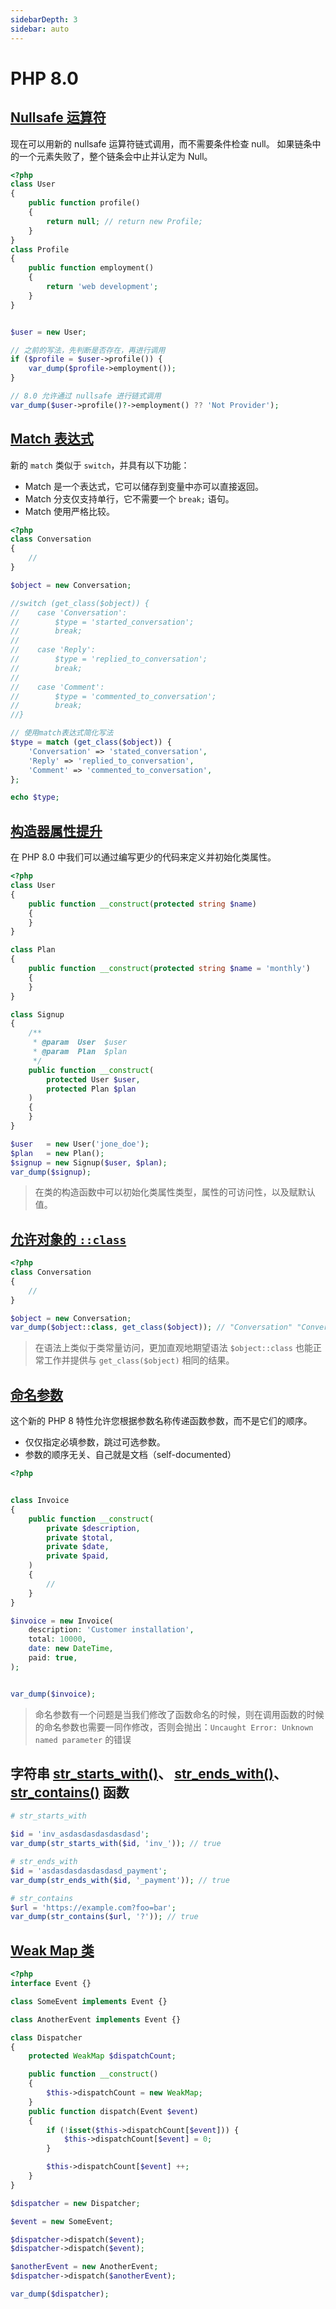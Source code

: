 ```yaml
---
sidebarDepth: 3
sidebar: auto
---
```


# PHP 8.0

## [Nullsafe 运算符](https://www.php.net/releases/8.0/zh.php#nullsafe-operator)

现在可以用新的 nullsafe 运算符链式调用，而不需要条件检查 null。 如果链条中的一个元素失败了，整个链条会中止并认定为 Null。

```php
<?php
class User
{
    public function profile()
    {
        return null; // return new Profile;
    }
}
class Profile
{
    public function employment()
    {
        return 'web development';
    }
}


$user = new User;

// 之前的写法，先判断是否存在，再进行调用
if ($profile = $user->profile()) {
    var_dump($profile->employment());
}

// 8.0 允许通过 nullsafe 进行链式调用
var_dump($user->profile()?->employment() ?? 'Not Provider');
```

## [Match 表达式](https://www.php.net/releases/8.0/zh.php#match-expression)

新的 `match` 类似于 `switch`，并具有以下功能：

- Match 是一个表达式，它可以储存到变量中亦可以直接返回。
- Match 分支仅支持单行，它不需要一个 `break;` 语句。
- Match 使用严格比较。

```php
<?php
class Conversation
{
    //
}

$object = new Conversation;

//switch (get_class($object)) {
//    case 'Conversation':
//        $type = 'started_conversation';
//        break;
//
//    case 'Reply':
//        $type = 'replied_to_conversation';
//        break;
//
//    case 'Comment':
//        $type = 'commented_to_conversation';
//        break;
//}

// 使用match表达式简化写法
$type = match (get_class($object)) {
    'Conversation' => 'stated_conversation',
    'Reply' => 'replied_to_conversation',
    'Comment' => 'commented_to_conversation',
};

echo $type;
```
                                                       

## [构造器属性提升](https://www.php.net/releases/8.0/zh.php#constructor-property-promotion)

在 PHP 8.0 中我们可以通过编写更少的代码来定义并初始化类属性。

```php
<?php
class User
{
    public function __construct(protected string $name)
    {
    }
}

class Plan
{
    public function __construct(protected string $name = 'monthly')
    {
    }
}

class Signup
{
    /**
     * @param  User  $user
     * @param  Plan  $plan
     */
    public function __construct(
        protected User $user,
        protected Plan $plan
    )
    {
    }
}

$user   = new User('jone_doe');
$plan   = new Plan();
$signup = new Signup($user, $plan);
var_dump($signup);
```

> 在类的构造函数中可以初始化类属性类型，属性的可访问性，以及赋默认值。

## [允许对象的 `::class`](https://wiki.php.net/rfc/class_name_literal_on_object)

```php
<?php
class Conversation
{
    //
}

$object = new Conversation;
var_dump($object::class, get_class($object)); // "Conversation" "Conversation"
```

> 在语法上类似于类常量访问，更加直观地期望语法 `$object::class` 也能正常工作并提供与 `get_class($object)` 相同的结果。
                                         
## [命名参数](https://www.php.net/releases/8.0/zh.php#named-arguments)

这个新的 PHP 8 特性允许您根据参数名称传递函数参数，而不是它们的顺序。 

- 仅仅指定必填参数，跳过可选参数。
- 参数的顺序无关、自己就是文档（self-documented）
                                                 

```php
<?php


class Invoice
{
    public function __construct(
        private $description,
        private $total,
        private $date,
        private $paid,
    )
    {
        //
    }
}

$invoice = new Invoice(
    description: 'Customer installation',
    total: 10000,
    date: new DateTime,
    paid: true,
);


var_dump($invoice);


```

> 命名参数有一个问题是当我们修改了函数命名的时候，则在调用函数的时候的命名参数也需要一同作修改，否则会抛出：`Uncaught Error: Unknown named parameter` 的错误
                         
## 字符串 [str_starts_with()](https://wiki.php.net/rfc/add_str_starts_with_and_ends_with_functions)、 [str_ends_with()](https://wiki.php.net/rfc/str_contains)、[str_contains()](https://wiki.php.net/rfc/add_str_starts_with_and_ends_with_functions) 函数


```php
# str_starts_with

$id = 'inv_asdasdasdasdasdasd';
var_dump(str_starts_with($id, 'inv_')); // true

# str_ends_with
$id = 'asdasdasdasdasdasd_payment';
var_dump(str_ends_with($id, '_payment')); // true

# str_contains
$url = 'https://example.com?foo=bar';
var_dump(str_contains($url, '?')); // true
```
                                      
## [Weak Map 类](https://wiki.php.net/rfc/weak_maps)


```php
<?php
interface Event {}

class SomeEvent implements Event {}

class AnotherEvent implements Event {}

class Dispatcher
{
    protected WeakMap $dispatchCount;

    public function __construct()
    {
        $this->dispatchCount = new WeakMap;
    }
    public function dispatch(Event $event)
    {
        if (!isset($this->dispatchCount[$event])) {
            $this->dispatchCount[$event] = 0;
        }

        $this->dispatchCount[$event] ++;
    }
}

$dispatcher = new Dispatcher;

$event = new SomeEvent;

$dispatcher->dispatch($event);
$dispatcher->dispatch($event);

$anotherEvent = new AnotherEvent;
$dispatcher->dispatch($anotherEvent);

var_dump($dispatcher);
```
